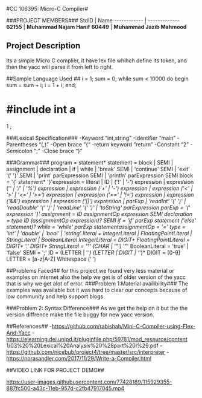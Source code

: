 #CC 106395: Micro-C Compiler#

###PROJECT MEMBERS###
StdID | Name
------------ | -------------
**62155** | **Muhammad Najam Hanif** 
**60449** | **Muhammad Jazib Mahmood**

## Project Description ##
Its a simple Micro C complier, it have lex file whihch define its token, and then the yacc will parse it from left to right.

##Sample Language Used ##
i = 1;
sum = 0;
while sum < 10000 do begin
sum = sum + i;
i = 1 + i;
end;

#include <some code examples.h>
int
a
=
1
;

###Lexical Specification###
-Keyword “int,string”
-Identifier “main”
-Parentheses “(,)”
-Open brace ”{“
-return keyword “return”
-Constant “2”
-Semicolon “;”
-Close brace “}”

###Grammar###
program = statement*
statement = block
| SEMI
| assignment
| declaration
| if
| while
| 'break' SEMI
| 'continue' SEMI
| 'exit' '(' ')' SEMI
| 'print' parExpression SEMI
| 'println' parExpression SEMI
block = '{' statement* '}'expression = literal
| ID
| ('!' | '-') expression
| expression ('*' | '/' | '%') expression
| expression ('+' | '-') expression
| expression ('<' | '>' | '<=' | '>=') expression
| expression ('==' | '!=') expression
| expression ('&&') expression
| expression ('||') expression
| parExp
| 'readInt' '(' ')'
| 'readDouble' '(' ')'
| 'readLine' '(' ')'
| 'toString' parExpression
parExp = '(' expression ')'
assignment = ID assignmentOp expression SEMI
declaration = type ID (assignmentOp expression)? SEMI
if = 'if' parExp statement ('else' statement)?
while = 'while' parExp statementassignmentOp = '='
type = 'int'
| 'double'
| 'bool'
| 'string'
literal = IntegerLiteral
| FloatingPointLiteral
| StringLiteral
| BooleanLiteral
IntegerLiteral = DIGIT+
FloatingPointLiteral = DIGIT+ '.' DIGIT+
StringLiteral = '"' (CHAR | '\"')* '"'
BooleanLiteral = 'true' | 'false'
SEMI = ';'
ID = (LETTER | '_') (LETTER | DIGIT | '_')*
DIGIT = [0-9]
LETTER = [a-z|A-Z]
Whitespace (‘ ‘)

##Problems Faced##
for this project we found very less material or examples on internet also the help we get is of older version of the yacc that is why we get alot of error.
###Problem 1:Material availibility###
The examples was available but it was hard to clear our concepts because of low community and help support blogs 

###Problem 2: Syntax Difference###
As we get the help on it but the the version diffrence make the file buggy for new yacc version.

##References##
-https://github.com/rabishah/Mini-C-Compiler-using-Flex-And-Yacc
-https://elearning.dei.unipd.it/pluginfile.php/59781/mod_resource/content 1/03%20%20Lexical%20Analysis%20%28part%20I%29.pdf
-https://github.com/nicebub/project4/tree/master/src/interpreter
-https://norasandler.com/2017/11/29/Write-a-Compiler.html

##VIDEO LINK FOR PROJECT DEMO##


https://user-images.githubusercontent.com/77428189/115929355-887fc500-a43c-11eb-957d-c2fb47917045.mp4




